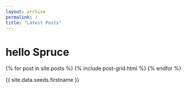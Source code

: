 ```yaml
---
layout: archive
permalink: /
title: "Latest Posts"
---
```

<h1> hello Spruce </h1>
<div class="tiles">
{% for post in site.posts %}
	{% include post-grid.html %}
{% endfor %}

{{ site.data.seeds.firstname }}
</div><!-- /.tiles -->
